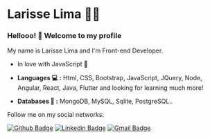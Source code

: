 # Larisse Lima :woman_technologist:


### Hellooo! 👋 Welcome to my profile

My name is Larisse Lima and I'm  Front-end Developer.

- In love with JavaScript 💛 

-  **Languages 💻 :** Html, CSS, Bootstrap, JavaScript, JQuery, Node, Angular, React, Java, Flutter and looking for learning much more!
-  **Databases 💾 :** MongoDB, MySQL, Sqlite, PostgreSQL..




Follow me on my social networks:


[![Github Badge](https://img.shields.io/badge/-Github-000?style=flat-square&logo=Github&logoColor=white&link=https://github.com/LarisseLima)](https://github.com/LarisseLima)
[![Linkedin Badge](https://img.shields.io/badge/-LinkedIn-blue?style=flat-square&logo=Linkedin&logoColor=white&link=https://www.linkedin.com/in/larisselima/)](https://www.linkedin.com/in/larisselima/)
[![Gmail Badge](https://img.shields.io/badge/-Gmail-c14438?style=flat-square&logo=Gmail&logoColor=white&link=mailto:larisse.lima2@gmail.com)](mailto:larisse.lima2@gmail.com)


